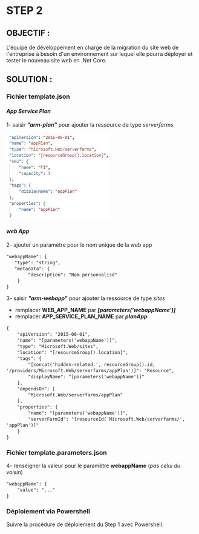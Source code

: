 # STEP 2
## OBJECTIF :

L'équipe de développement en charge de la migration du site web de l'entreprise à besoin d'un environnement sur lequel elle pourra déployer et tester le nouveau site web en .Net Core.

## SOLUTION :

### **Fichier template.json**

#### _App Service Plan_

1- saisir __*"arm-plan"*__ pour ajouter la ressource de type *serverfarms*

![](/assets/S2-ArmPlan.png "Picture 1")

#### *web App*

2- ajouter un paramètre pour le nom unique de la web app 

```
"webappName": {
   "type": "string",
   "metadata": {
        "description": "Nom personnalisé"
    }
}
```

3- saisir __*"arm-webapp"*__ pour ajouter la ressource de type *sites*

- remplacer **WEB_APP_NAME** par *__[parameters('webappName')]__*
- remplacer **APP_SERVICE_PLAN_NAME** par *__planApp__*

```
{
    "apiVersion": "2015-08-01",
    "name": "[parameters('webappName')]",
    "type": "Microsoft.Web/sites",
    "location": "[resourceGroup().location]",
    "tags": {
        "[concat('hidden-related:', resourceGroup().id, '/providers/Microsoft.Web/serverfarms/appPlan')]": "Resource",
        "displayName": "[parameters('webappName')]"
    },
    "dependsOn": [
        "Microsoft.Web/serverfarms/appPlan"
    ],
    "properties": {
        "name": "[parameters('webappName')]",
        "serverFarmId": "[resourceId('Microsoft.Web/serverfarms/', 'appPlan')]"
    }
}
```

### **Fichier template.parameters.json**

4- renseigner la valeur pour le paramètre **webappName** (*pas celui du voisin*)

```
"webappName": {
    "value": "..."
}
```

### **Déploiement via Powershell**

Suivre la procédure de déploiement du Step 1 avec Powershell.